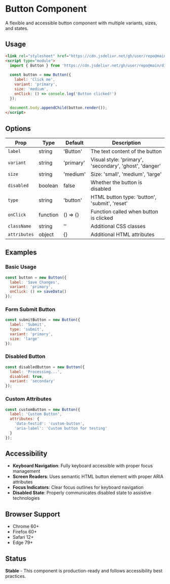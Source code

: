 # Button Component

A flexible and accessible button component with multiple variants, sizes, and states.

## Usage

```html
<link rel="stylesheet" href="https://cdn.jsdelivr.net/gh/user/repo@main/dist/button.css">
<script type="module">
  import { Button } from 'https://cdn.jsdelivr.net/gh/user/repo@main/dist/button.js';
  
  const button = new Button({ 
    label: 'Click me',
    variant: 'primary',
    size: 'medium',
    onClick: () => console.log('Button clicked!')
  });
  
  document.body.appendChild(button.render());
</script>
```

## Options

| Prop | Type | Default | Description |
|------|------|---------|-------------|
| `label` | string | 'Button' | The text content of the button |
| `variant` | string | 'primary' | Visual style: 'primary', 'secondary', 'ghost', 'danger' |
| `size` | string | 'medium' | Size: 'small', 'medium', 'large' |
| `disabled` | boolean | false | Whether the button is disabled |
| `type` | string | 'button' | HTML button type: 'button', 'submit', 'reset' |
| `onClick` | function | () => {} | Function called when button is clicked |
| `className` | string | '' | Additional CSS classes |
| `attributes` | object | {} | Additional HTML attributes |

## Examples

### Basic Usage
```javascript
const button = new Button({
  label: 'Save Changes',
  variant: 'primary',
  onClick: () => saveData()
});
```

### Form Submit Button
```javascript
const submitButton = new Button({
  label: 'Submit',
  type: 'submit',
  variant: 'primary',
  size: 'large'
});
```

### Disabled Button
```javascript
const disabledButton = new Button({
  label: 'Processing...',
  disabled: true,
  variant: 'secondary'
});
```

### Custom Attributes
```javascript
const customButton = new Button({
  label: 'Custom Button',
  attributes: {
    'data-testid': 'custom-button',
    'aria-label': 'Custom button for testing'
  }
});
```

## Accessibility

- **Keyboard Navigation**: Fully keyboard accessible with proper focus management
- **Screen Readers**: Uses semantic HTML button element with proper ARIA attributes
- **Focus Indicators**: Clear focus outlines for keyboard navigation
- **Disabled State**: Properly communicates disabled state to assistive technologies

## Browser Support

- Chrome 60+
- Firefox 60+
- Safari 12+
- Edge 79+

## Status

**Stable** - This component is production-ready and follows accessibility best practices.
